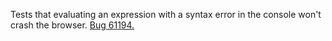Tests that evaluating an expression with a syntax error in the console won't crash the browser. [Bug 61194.](https://bugs.webkit.org/show_bug.cgi?id=61194)
